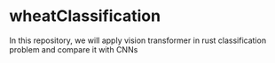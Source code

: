 # wheatClassification
In this repository, we will apply vision transformer in rust classification problem and compare it with CNNs
